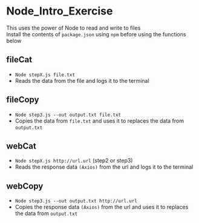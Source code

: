 # Node_Intro_Exercise

This uses the power of Node to read and write to files  
Install the contents of `package.json` using `npm` before using the functions below  

## fileCat 

- `Node stepX.js file.txt`
- Reads the data from the file and logs it to the terminal

## fileCopy

- `Node step3.js --out output.txt file.txt`
- Copies the data from `file.txt` and uses it to replaces the data from `output.txt`

## webCat

- `Node stepX.js http://url.url` (step2 or step3)
- Reads the response data `(Axios)` from the url and logs it to the terminal

## webCopy

- `Node step3.js --out output.txt http://url.url`
- Copies the response data `(Axios)` from the url and uses it to replaces the data from `output.txt`
